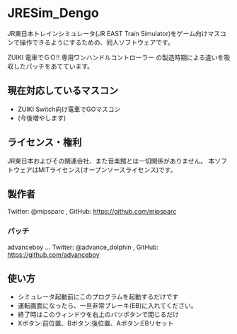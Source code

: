 # JRESim_Dengo
JR東日本トレインシミュレータ(JR EAST Train Simulator)をゲーム向けマスコンで操作できるようにするための、同人ソフトウェアです。

ZUIKI 電車でＧＯ!! 専用ワンハンドルコントローラー の製造時期による違いを吸収したパッチをあてています。

## 現在対応しているマスコン
- ZUIKI Switch向け電車でGOマスコン
- (今後増やします)

## ライセンス・権利
JR東日本およびその関連会社、また音楽館とは一切関係がありません。
本ソフトウェアはMITライセンス(オープンソースライセンス)です。

## 製作者
Twitter: @mipsparc , GitHub: https://github.com/mipsparc

### パッチ
advanceboy ... Twitter: @advance_dolphin , GitHub: https://github.com/advanceboy

## 使い方
- シミュレータ起動前にこのプログラムを起動するだけです
- 運転画面になったら、一旦非常ブレーキ(EB)に入れてください。
- 終了時はこのウィンドウを右上のバツボタンで閉じるだけ
- Xボタン:前位置、Bボタン:後位置、Aボタン:EBリセット

